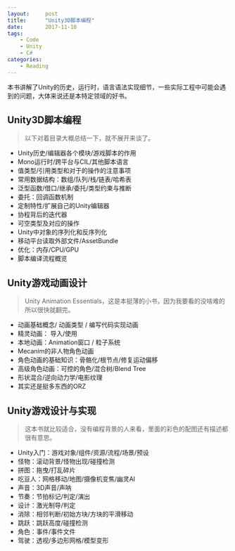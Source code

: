 ```yaml
---
layout:     post
title:      "Unity3D脚本编程"
date:       2017-11-10
tags:
    - Code
    - Unity
    - C#
categories:
    - Reading
---
```


本书讲解了Unity的历史，运行时，语言语法实现细节，一些实际工程中可能会遇到的问题，大体来说还是本特定领域的好书。

<!--more-->

## Unity3D脚本编程
> 以下对着目录大概总结一下，就不展开来谈了。

+ Unity历史/编辑器各个模块/游戏脚本的作用
+ Mono运行时/跨平台与CIL/其他脚本语言
+ 值类型/引用类型和对于的操作的注意事项
+ 常用数据结构：数组/队列/栈/链表/哈希表
+ 泛型函数/借口/继承/委托/类型约束与推断
+ 委托：回调函数机制
+ 定制特性/扩展自己的Unity编辑器
+ 协程背后的迭代器
+ 可空类型及对应的操作
+ Unity中对象的序列化和反序列化
+ 移动平台读取外部文件/AssetBundle
+ 优化：内存/CPU/GPU
+ 脚本编译流程概览


## Unity游戏动画设计
> Unity Animation Essentials，这是本挺薄的小书，因为我要看的没啥难的所以很快就翻完。

+ 动画基础概念/ 动画类型 / 编写代码实现动画
+ 精灵动画： 导入/使用
+ 本地动画：Animation窗口 / 粒子系统
+ Mecanim的非人物角色动画
+ 角色动画的基础知识：骨骼化/根节点/修复运动偏移
+ 高级角色动画：可控的角色/混合树/Blend Tree
+ 形状混合/逆向动力学/电影纹理
+ 其实还是挺多东西的ORZ

## Unity游戏设计与实现
> 这本书就比较适合，没有编程背景的人来看，里面的彩色的配图还有描述都很有意思。

+ Unity入门：游戏对象/组件/资源/流程/场景/预设
+ 怪物：滚动背景/怪物出现/碰撞检测
+ 拼图：拖曳/打乱碎片
+ 吃豆人：网格移动/地图/摄像机变焦/幽灵AI
+ 声音：3D声音/声呐
+ 节奏：节拍标记/判定/演出
+ 设计：激光制导/判定
+ 消除：相邻判断/初始方块/方块的平滑移动
+ 跳跃：跳跃高度/碰撞检测
+ 角色：事件/事件文件
+ 驾驶：透视/多边形网格/模型变形